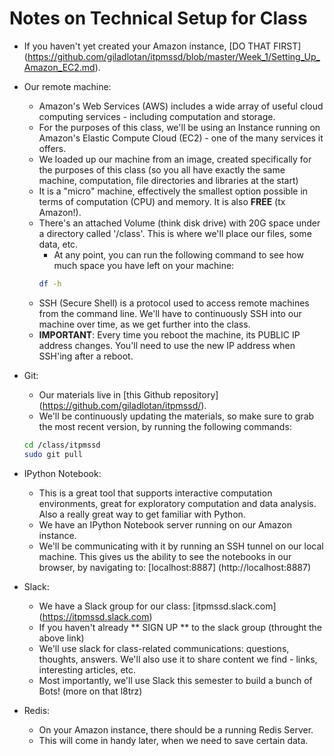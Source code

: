 # Notes on Technical Setup for Class

- If you haven't yet created your Amazon instance, [DO THAT FIRST] (https://github.com/giladlotan/itpmssd/blob/master/Week_1/Setting_Up_Amazon_EC2.md).

- Our remote machine:
    - Amazon's Web Services (AWS) includes a wide array of useful cloud computing services - including computation and storage.
    - For the purposes of this class, we'll be using an Instance running on Amazon's Elastic Compute Cloud (EC2) - one of the many services it offers.
    - We loaded up our machine from an image, created specifically for the purposes of this class (so you all have exactly the same machine, computation, file directories and libraries at the start)
    - It is a "micro" machine, effectively the smallest option possible in terms of computation (CPU) and memory. It is also **FREE** (tx Amazon!).
    - There's an attached Volume (think disk drive) with 20G space under a directory called '/class'. This is where we'll place our files, some data, etc.
        - At any point, you can run the following command to see how much space you have left on your machine:
        ```sh
        df -h
        ```
    - SSH (Secure Shell) is a protocol used to access remote machines from the command line. We'll have to continuously SSH into our machine over time, as we get further into the class.
    - **IMPORTANT**: Every time you reboot the machine, its PUBLIC IP address changes. You'll need to use the new IP address when SSH'ing after a reboot.

- Git: 
    - Our materials live in [this Github repository] (https://github.com/giladlotan/itpmssd/).
    - We'll be continuously updating the materials, so make sure to grab the most recent version, by running the following commands:
    ```sh
    cd /class/itpmssd
    sudo git pull
    ```
    
- IPython Notebook: 
    - This is a great tool that supports interactive computation environments, great for exploratory computation and data analysis. Also a really great way to get familiar with Python.
    - We have an IPython Notebook server running on our Amazon instance.
    - We'll be communicating with it by running an SSH tunnel on our local machine. This gives us the ability to see the notebooks in our browser, by navigating to: [localhost:8887] (http://localhost:8887)
    
- Slack:
    - We have a Slack group for our class: [itpmssd.slack.com] (https://itpmssd.slack.com)
    - If you haven't already ** SIGN UP ** to the slack group (throught the above link)
    - We'll use slack for class-related communications: questions, thoughts, answers. We'll also use it to share content we find - links, interesting articles, etc. 
    - Most importantly, we'll use Slack this semester to build a bunch of Bots! (more on that l8trz)

- Redis:
    - On your Amazon instance, there should be a running Redis Server.
    - This will come in handy later, when we need to save certain data.
